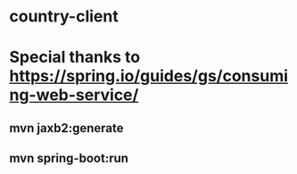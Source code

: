 # country-client

# Special thanks to https://spring.io/guides/gs/consuming-web-service/

## mvn jaxb2:generate

## mvn spring-boot:run

